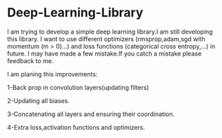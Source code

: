 # Deep-Learning-Library

I am trying to develop a simple deep learning library.I am still developing this library.
I want to use different optimizers (rmsprop,adam,sgd with momentum (m > 0)...) and 
loss functions (categorical cross entropy,...) in future.
I may have made a few mistake.If you catch a mistake please feedback to me.

I am planing this improvements:

1-Back prop in convolution layers(updating filters)

2-Updating all biases.

3-Concatenating all layers and ensuring their coordination.

4-Extra loss,activation functions and optimizers.
